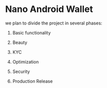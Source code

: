 # Nano Android Wallet

we plan to divide the project in several phases:

   1. Basic functionality

   2. Beauty

   3. KYC

   4. Optimization

   5. Security
   
   6. Production Release
